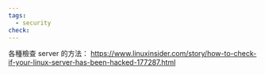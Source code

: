 ```yaml
---
tags:
  - security
check:
---
```

各種檢查 server 的方法：
https://www.linuxinsider.com/story/how-to-check-if-your-linux-server-has-been-hacked-177287.html

